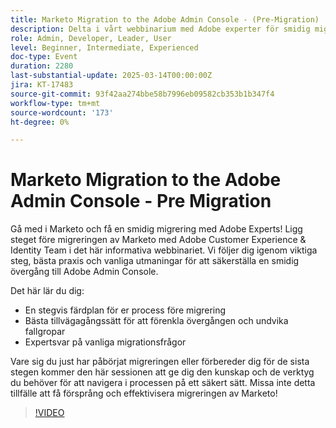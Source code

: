 ```yaml
---
title: Marketo Migration to the Adobe Admin Console - (Pre-Migration)
description: Delta i vårt webbinarium med Adobe experter för smidig migrering från Marketo! Lär dig viktiga steg, bästa praxis och lösningar på vanliga utmaningar. Förse dig med kunskapen att navigera i Adobe Admin Console på ett säkert sätt. Missa inte tillfället att förenkla övergången och undvika fallgropar!
role: Admin, Developer, Leader, User
level: Beginner, Intermediate, Experienced
doc-type: Event
duration: 2280
last-substantial-update: 2025-03-14T00:00:00Z
jira: KT-17483
source-git-commit: 93f42aa274bbe58b7996eb09582cb353b1b347f4
workflow-type: tm+mt
source-wordcount: '173'
ht-degree: 0%

---
```



# Marketo Migration to the Adobe Admin Console - Pre Migration

Gå med i Marketo och få en smidig migrering med Adobe Experts!
Ligg steget före migreringen av Marketo med Adobe Customer Experience &amp; Identity Team i det här informativa webbinariet. Vi följer dig igenom viktiga steg, bästa praxis och vanliga utmaningar för att säkerställa en smidig övergång till Adobe Admin Console.

Det här lär du dig:

- En stegvis färdplan för er process före migrering
- Bästa tillvägagångssätt för att förenkla övergången och undvika fallgropar
- Expertsvar på vanliga migrationsfrågor

Vare sig du just har påbörjat migreringen eller förbereder dig för de sista stegen kommer den här sessionen att ge dig den kunskap och de verktyg du behöver för att navigera i processen på ett säkert sätt. Missa inte detta tillfälle att få försprång och effektivisera migreringen av Marketo!

>[!VIDEO](https://video.tv.adobe.com/v/3449712/?learn=on&enablevpops)
